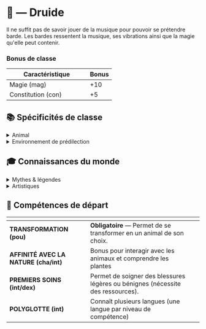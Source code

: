 # 🌱 — Druide

Il ne suffit pas de savoir jouer de la musique pour pouvoir se prétendre barde. Les bardes ressentent la musique, ses vibrations ainsi que la magie qu'elle peut contenir.&#x20;

### Bonus de classe

<table><thead><tr><th width="194">Caractéristique</th><th>Bonus</th></tr></thead><tbody><tr><td>Magie (mag)</td><td>+10</td></tr><tr><td>Constitution (con)</td><td>+5</td></tr></tbody></table>

## 📚 Spécificités de classe

<details>

<summary>Animal</summary>

1e choix pour la compétence de classe “Transformation”. Le 1e animal doit être un animal de taille moyenne de la région natale du personnage. Pour les suivants il faut juste les avoir rencontrés.

</details>

<details>

<summary>Environnement de prédilection</summary>

Choisir parmi (peut être région natale ) :

* Terres arides / déserts
* Arctiques
* Forêts
* Marais
* Montagne
* Plaines
* Littoral

</details>

## 🎓 Connaissances du monde

<details>

<summary>Mythes &#x26; légendes</summary>

La nature des mythes sera à définir à la création. Ca dépendra de l'espèce, des origines ainsi que de la backstory du personnage.

</details>

<details>

<summary>Artistiques</summary>

Le joueur doit choisir un milieu artistique dans lequel le personnage pourrait avoir des connaissances complémentaires (musique, peinture, sculpture, etc.)

</details>

## 📖 Compétences de départ

<table data-card-size="large" data-view="cards" data-full-width="false"><thead><tr><th></th><th></th><th data-hidden data-card-cover data-type="files"></th></tr></thead><tbody><tr><td><strong>TRANSFORMATION (pou)</strong></td><td><strong>Obligatoire</strong> — Permet de se transformer en un animal de son choix.</td><td></td></tr><tr><td><strong>AFFINITÉ AVEC LA NATURE (cha/int)</strong></td><td>Bonus pour interagir avec les animaux et comprendre les plantes</td><td></td></tr><tr><td><strong>PREMIERS SOINS (int/dex)</strong></td><td>Permet de soigner des blessures légères ou bénignes (nécessite des ressources).</td><td></td></tr><tr><td><strong>POLYGLOTTE (int)</strong></td><td>Connaît plusieurs langues (une langue par niveau de compétence)</td><td></td></tr></tbody></table>
